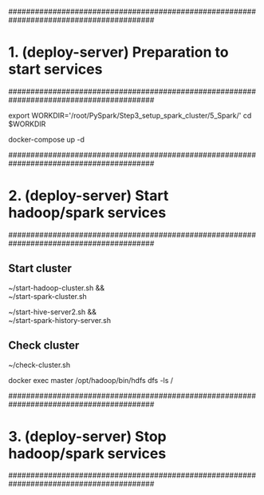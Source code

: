 
#########################################################################################
# 1. (deploy-server) Preparation to start services
#########################################################################################

export WORKDIR='/root/PySpark/Step3_setup_spark_cluster/5_Spark/'
cd $WORKDIR

docker-compose up -d

#########################################################################################
# 2. (deploy-server) Start hadoop/spark services
#########################################################################################

## Start cluster
~/start-hadoop-cluster.sh && \
~/start-spark-cluster.sh

~/start-hive-server2.sh && \
~/start-spark-history-server.sh

## Check cluster
~/check-cluster.sh

docker exec master /opt/hadoop/bin/hdfs dfs -ls /


#########################################################################################
# 3. (deploy-server) Stop hadoop/spark services
#########################################################################################
